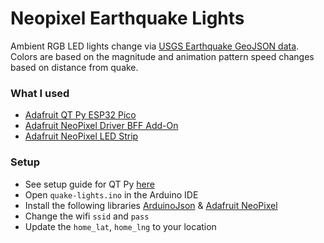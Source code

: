 # Neopixel Earthquake Lights

Ambient RGB LED lights change via [USGS Earthquake GeoJSON data](http://earthquake.usgs.gov/earthquakes/feed/v1.0/summary/1.0_hour.geojson). Colors are based on the magnitude and animation pattern speed changes based on distance from quake.

### What I used

- [Adafruit QT Py ESP32 Pico](https://www.adafruit.com/product/5395)
- [Adafruit NeoPixel Driver BFF Add-On](https://www.adafruit.com/product/5645)
- [Adafruit NeoPixel LED Strip](https://www.adafruit.com/product/3919)

### Setup

- See setup guide for QT Py [here](https://learn.adafruit.com/adafruit-qt-py-esp32-pico/arduino-ide-setup)
- Open `quake-lights.ino` in the Arduino IDE
- Install the following libraries [ArduinoJson](https://arduinojson.org/?utm_source=meta&utm_medium=library.properties) & [Adafruit NeoPixel](https://github.com/adafruit/Adafruit_NeoPixel)
- Change the wifi `ssid` and `pass`
- Update the `home_lat`, `home_lng` to your location
